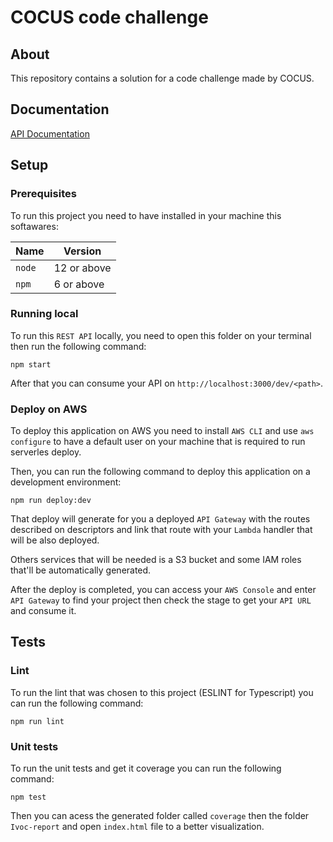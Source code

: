 # COCUS code challenge

## About

This repository contains a solution for a code challenge made by COCUS.

## Documentation

[API Documentation](https://github.com/mundodehads/cocus-code-challenge/blob/development/API.md)

## Setup

### Prerequisites

To run this project you need to have installed in your machine this softawares:

Name | Version
---|---
`node` | 12 or above
`npm` | 6 or above

### Running local

To run this `REST API` locally, you need to open this folder on your terminal then run the following command:

```
npm start
```

After that you can consume your API on `http://localhost:3000/dev/<path>`. 

### Deploy on AWS

To deploy this application on AWS you need to install `AWS CLI` and use `aws configure` to have a default user on your machine that is required to run serverles deploy.

Then, you can run the following command to deploy this application on a development environment:

```
npm run deploy:dev
```

That deploy will generate for you a deployed `API Gateway` with the routes described on descriptors and link that route with your `Lambda` handler that will be also deployed.

Others services that will be needed is a S3 bucket and some IAM roles that'll be automatically generated.

After the deploy is completed, you can access your `AWS Console` and enter `API Gateway` to find your project then check the stage to get your `API URL` and consume it.

## Tests

### Lint

To run the lint that was chosen to this project (ESLINT for Typescript) you can run the following command:

```
npm run lint
```

### Unit tests

To run the unit tests and get it coverage you can run the following command:

```
npm test
```

Then you can acess the generated folder called `coverage` then the folder `Ivoc-report` and open `index.html` file to a better visualization.